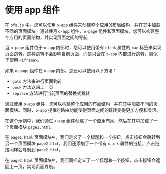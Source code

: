 <template is="exm-article">
<a href="../../publics/examples/use-app/demo.html" preview demo></a>
<a href="../../publics/examples/use-app/page1.html" main demo></a>
<a href="../../publics/examples/use-app/page2.html" demo></a>
</template>

# 使用 app 组件

在 `ofa.js` 中，您可以使用 `o-app` 组件来创建整个应用的布局结构，并在其中加载不同的页面模块。通过使用 `o-app` 组件、`o-page` 组件和页面模块，您可以构建整个应用的页面结构，并实现页面之间的导航

当 `o-page` 组件位于 `o-app` 内部时，您可以使用带有 `olink` 属性的 `<a>` 标签来实现页面跳转。这种跳转不会影响当前页面，而是只会在 `o-app` 内部进行跳转，类似于使用 `<iframe>`。

如果 `o-page` 组件在 `o-app` 内部，您还可以使用以下方法：
- `goto` 方法来进行页面跳转
- `back` 方法返回上一页
- `replace` 方法进行当前页面的替换式跳转

通过使用 `o-app` 组件，您可以构建整个应用的布局结构，并在其中加载不同的页面模块。同时，`o-app` 提供的路由功能使得页面之间的跳转变得更加方便和灵活。

在这个示例中，我们通过 `o-app` 组件创建了一个应用布局，然后在其中加载了一个页面模块 `page1.html`。

在 `page1.html` 页面模块中，我们定义了一个标题和一个按钮，点击按钮会跳转到另一个页面模块 `page2.html`。我们还添加了一个带有 `olink` 属性的链接，点击链接同样会导航到 `page2.html`。

在 `page2.html` 页面模块中，我们同样定义了一个标题和一个按钮，点击按钮会返回上一页，实现页面导航。
